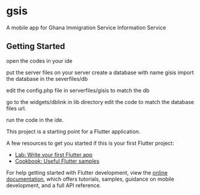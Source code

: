 # gsis

A mobile app for Ghana Immigration Service Information Service

## Getting Started


open the codes in your ide

put the server files on your server
create a database with name gisis
import the database in the severfiles/db 

edit the config.php file in serverfiles/gisis to match the db

go to the widgets/dblink in lib directory
edit the code to match the database files url.

run the code in the ide.





This project is a starting point for a Flutter application.

A few resources to get you started if this is your first Flutter project:

- [Lab: Write your first Flutter app](https://docs.flutter.dev/get-started/codelab)
- [Cookbook: Useful Flutter samples](https://docs.flutter.dev/cookbook)

For help getting started with Flutter development, view the
[online documentation](https://docs.flutter.dev/), which offers tutorials,
samples, guidance on mobile development, and a full API reference.
